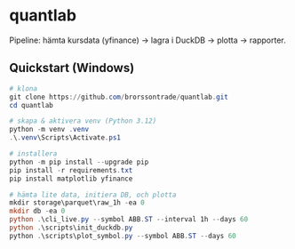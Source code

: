 ﻿# quantlab
Pipeline: hämta kursdata (yfinance) → lagra i DuckDB → plotta → rapporter.

## Quickstart (Windows)

```powershell
# klona
git clone https://github.com/brorssontrade/quantlab.git
cd quantlab

# skapa & aktivera venv (Python 3.12)
python -m venv .venv
.\.venv\Scripts\Activate.ps1

# installera
python -m pip install --upgrade pip
pip install -r requirements.txt
pip install matplotlib yfinance

# hämta lite data, initiera DB, och plotta
mkdir storage\parquet\raw_1h -ea 0
mkdir db -ea 0
python .\cli_live.py --symbol ABB.ST --interval 1h --days 60
python .\scripts\init_duckdb.py
python .\scripts\plot_symbol.py --symbol ABB.ST --days 60

